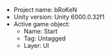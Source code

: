 <!-- UNITY CODE ASSIST INSTRUCTIONS START -->
- Project name: bRoKeN
- Unity version: Unity 6000.0.32f1
- Active game object:
  - Name: Start
  - Tag: Untagged
  - Layer: UI
<!-- UNITY CODE ASSIST INSTRUCTIONS END -->